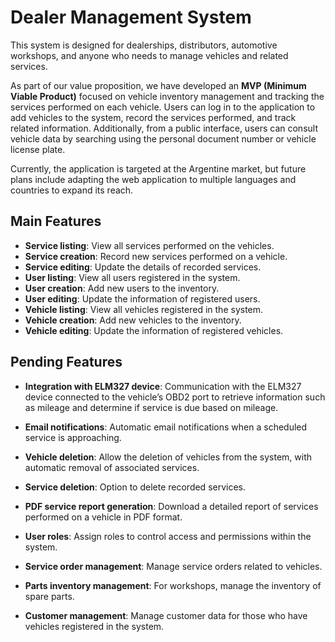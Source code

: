 # Dealer Management System

This system is designed for dealerships, distributors, automotive workshops, and anyone who needs to manage vehicles and related services.

As part of our value proposition, we have developed an **MVP (Minimum Viable Product)** focused on vehicle inventory management and tracking the services performed on each vehicle. Users can log in to the application to add vehicles to the system, record the services performed, and track related information. Additionally, from a public interface, users can consult vehicle data by searching using the personal document number or vehicle license plate.

Currently, the application is targeted at the Argentine market, but future plans include adapting the web application to multiple languages and countries to expand its reach.

## Main Features

- **Service listing**: View all services performed on the vehicles.
- **Service creation**: Record new services performed on a vehicle.
- **Service editing**: Update the details of recorded services.
- **User listing**: View all users registered in the system.
- **User creation**: Add new users to the inventory.
- **User editing**: Update the information of registered users.
- **Vehicle listing**: View all vehicles registered in the system.
- **Vehicle creation**: Add new vehicles to the inventory.
- **Vehicle editing**: Update the information of registered vehicles.

## Pending Features

- **Integration with ELM327 device**: Communication with the ELM327 device connected to the vehicle’s OBD2 port to retrieve information such as mileage and determine if service is due based on mileage.

- **Email notifications**: Automatic email notifications when a scheduled service is approaching.

- **Vehicle deletion**: Allow the deletion of vehicles from the system, with automatic removal of associated services.

- **Service deletion**: Option to delete recorded services.

- **PDF service report generation**: Download a detailed report of services performed on a vehicle in PDF format.

- **User roles**: Assign roles to control access and permissions within the system.

- **Service order management**: Manage service orders related to vehicles.

- **Parts inventory management**: For workshops, manage the inventory of spare parts.

- **Customer management**: Manage customer data for those who have vehicles registered in the system.
